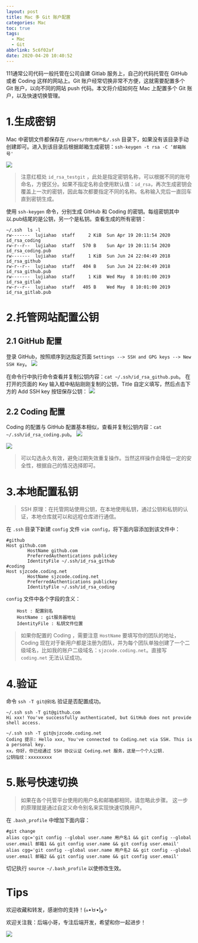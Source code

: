 ```yaml
---
layout: post
title: Mac 多 Git 账户配置
categories: Mac
toc: true
tags:
  - Mac
  - Git
abbrlink: 5c6f02af
date: 2020-04-20 10:40:52
---
```

111通常公司代码一般托管在公司自建 Gitlab 服务上，自己的代码托管在 GitHub 或者 Coding 这样的网站上。Git 账户经常切换非常不方便，这就需要配置多个 Git 账户，以向不同的网站 push 代码。本文将介绍如何在 Mac 上配置多个 Git 账户，以及快速切换管理。

<!--more-->
# 1.生成密钥
Mac 中密钥文件都保存在 `/Users/你的用户名/.ssh` 目录下，如果没有该目录手动创建即可。进入到该目录后根据邮箱生成密钥：`ssh-keygen -t rsa -C ‘邮箱账号'`

![](https://raw.githubusercontent.com/lujiahao0708/PicRepo/master/blogPic/Mac%E7%9B%B8%E5%85%B3/Mac%20%E5%A4%9A%20Git%20%E8%B4%A6%E6%88%B7%E9%85%8D%E7%BD%AE/%E7%94%9F%E6%88%90%E7%A7%98%E9%92%A5.png)

> 注意红框处 `id_rsa_testgit` ，此处是指定密钥名称，可以根据不同的账号命名，方便区分。如果不指定名称会使用默认值：`id_rsa`，再次生成密钥会覆盖上一次的密钥，因此每次都要指定不同的名称。名称输入完后一直回车直到密钥生成。

使用 `ssh-keygen` 命令，分别生成 GitHub 和 Coding 的密钥。每组密钥其中以.pub结尾的是公钥，另一个是私钥。查看生成的所有密钥：
```
~/.ssh  ls -l
rw-------  lujiahao  staff     2 KiB  Sun Apr 19 20:11:54 2020  id_rsa_coding
rw-r--r--  lujiahao  staff   570 B    Sun Apr 19 20:11:54 2020  id_rsa_coding.pub
rw-------  lujiahao  staff     1 KiB  Sun Jun 24 22:04:49 2018  id_rsa_github
rw-r--r--  lujiahao  staff   404 B    Sun Jun 24 22:04:49 2018  id_rsa_github.pub
rw-------  lujiahao  staff     1 KiB  Wed May  8 10:01:00 2019  id_rsa_gitlab
rw-r--r--  lujiahao  staff   405 B    Wed May  8 10:01:00 2019  id_rsa_gitlab.pub
```

# 2.托管网站配置公钥
## 2.1 GitHub 配置
登录 GitHub，按照顺序到达指定页面 `Settings --> SSH and GPG keys --> New SSH Key`。
![](https://raw.githubusercontent.com/lujiahao0708/PicRepo/master/blogPic/Mac%E7%9B%B8%E5%85%B3/Mac%20%E5%A4%9A%20Git%20%E8%B4%A6%E6%88%B7%E9%85%8D%E7%BD%AE/GitHub%20%E9%85%8D%E7%BD%AE%E5%85%AC%E9%92%A51.png)

在命令行中执行命令查看并复制公钥内容：`cat ~/.ssh/id_rsa_github.pub`。
在打开的页面的 Key 输入框中粘贴刚刚复制的公钥，Title 自定义填写，然后点击下方的 Add SSH key 按钮保存公钥：
![](https://raw.githubusercontent.com/lujiahao0708/PicRepo/master/blogPic/Mac%E7%9B%B8%E5%85%B3/Mac%20%E5%A4%9A%20Git%20%E8%B4%A6%E6%88%B7%E9%85%8D%E7%BD%AE/GitHub%20%E9%85%8D%E7%BD%AE%E5%85%AC%E9%92%A52.png)


## 2.2 Coding 配置
Coding 的配置与 GitHub 配置基本相似，查看并复制公钥内容：`cat ~/.ssh/id_rsa_coding.pub`。
![](https://raw.githubusercontent.com/lujiahao0708/PicRepo/master/blogPic/Mac%E7%9B%B8%E5%85%B3/Mac%20%E5%A4%9A%20Git%20%E8%B4%A6%E6%88%B7%E9%85%8D%E7%BD%AE/Coding%20%E9%85%8D%E7%BD%AE%E5%85%AC%E9%92%A51.png)

![](https://raw.githubusercontent.com/lujiahao0708/PicRepo/master/blogPic/Mac%E7%9B%B8%E5%85%B3/Mac%20%E5%A4%9A%20Git%20%E8%B4%A6%E6%88%B7%E9%85%8D%E7%BD%AE/Coding%20%E9%85%8D%E7%BD%AE%E5%85%AC%E9%92%A52.png)

> 可以勾选永久有效，避免过期失效重复操作。当然这样操作会降低一定的安全性，根据自己的情况选择即可。

# 3.本地配置私钥
> SSH 原理：在托管网站使用公钥，在本地使用私钥，通过公钥和私钥的认证，本地仓库就可以和远程仓库进行通信。

在 `.ssh` 目录下新建 `config` 文件 `vim config`，将下面内容添加到该文件中：
```
#github
Host github.com
        HostName github.com
        PreferredAuthentications publickey
        IdentityFile ~/.ssh/id_rsa_github
#coding
Host sjzcode.coding.net
        HostName sjzcode.coding.net
        PreferredAuthentications publickey
        IdentityFile ~/.ssh/id_rsa_coding
```
`config` 文件中各个字段的含义：

        Host : 配置别名
        HostName : git服务器地址
        IdentityFile : 私钥文件位置

> 如果你配置的 Coding ，需要注意 `HostName` 要填写你的团队的地址，Coding 现在对于新用户都是注册为团队，并为每个团队单独创建了一个二级域名，比如我的账户二级域名：`sjzcode.coding.net`。直接写 `coding.net` 无法认证成功。

# 4.验证
命令 `ssh -T git@别名` 验证是否配置成功。
```
~/.ssh ssh -T git@github.com
Hi xxx! You've successfully authenticated, but GitHub does not provide shell access.

~/.ssh ssh -T git@sjzcode.coding.net
Coding 提示: Hello xxx, You've connected to Coding.net via SSH. This is a personal key.
xx，你好，你已经通过 SSH 协议认证 Coding.net 服务，这是一个个人公钥.
公钥指纹：xxxxxxxxx
```
# 5.账号快速切换
> 如果在各个托管平台使用的用户名和邮箱都相同，请忽略此步骤。
> 这一步的原理就是通过自定义命令别名来实现快速切换用户。

在 `.bash_profile` 中增加下面内容：
```
#git change
alias cgc='git config --global user.name 用户名1 && git config --global user.email 邮箱1 && git config user.name && git config user.email'
alias cgg='git config --global user.name 用户名2 && git config --global user.email 邮箱2 && git config user.name && git config user.email'
```
切记执行 `source ~/.bash_profile` 以使修改生效。


# Tips
欢迎收藏和转发，感谢你的支持！(๑•̀ㅂ•́)و✧ 

欢迎关注我：后端小哥，专注后端开发，希望和你一起进步！

![](https://raw.githubusercontent.com/lujiahao0708/PicRepo/master/%E5%85%AC%E4%BC%97%E5%8F%B7%E4%BA%8C%E7%BB%B4%E7%A0%81.jpg)

